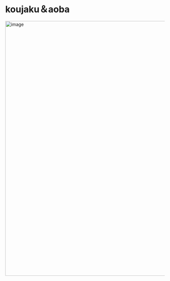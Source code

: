 # koujaku＆aoba
<img width="805" height="805" alt="image" src="https://github.com/user-attachments/assets/af90507c-8113-477b-a75a-6bc4f01b7a75" />
